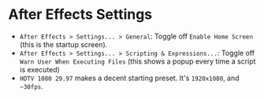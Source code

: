 # After Effects Settings

- `After Effects > Settings... > General`: Toggle off `Enable Home Screen` (this is the startup screen).
- `After Effects > Settings... > Scripting & Expressions...`: Toggle off `Warn User When Executing Files` (this shows a popup every time a script is executed)
- `HDTV 1080 29.97` makes a decent starting preset. It's `1920x1080`, and `~30fps`.
